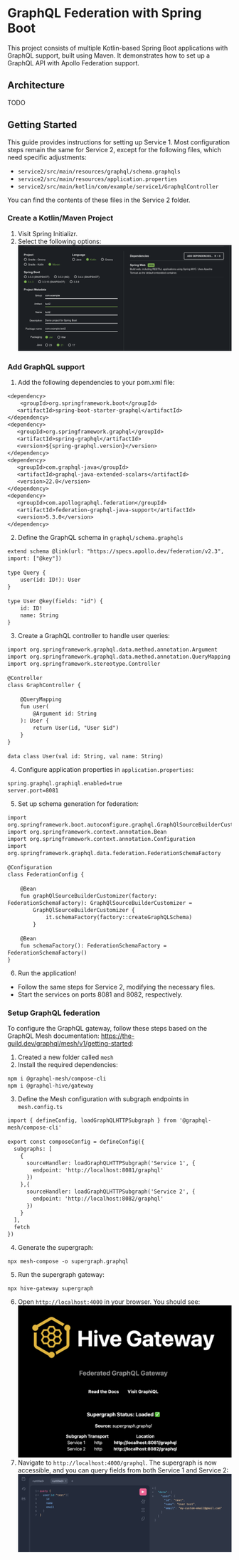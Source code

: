 # GraphQL Federation with Spring Boot
This project consists of multiple Kotlin-based Spring Boot applications with GraphQL support, built using Maven. It demonstrates how to set up a GraphQL API with Apollo Federation support.

## Architecture
TODO

## Getting Started
This guide provides instructions for setting up Service 1. Most configuration steps remain the same for Service 2, except for the following files, which need specific adjustments:
- `service2/src/main/resources/graphql/schema.graphqls`
- `service2/src/main/resources/application.properties`
- `service2/src/main/kotlin/com/example/service1/GraphqlController`

You can find the contents of these files in the Service 2 folder.

### Create a Kotlin/Maven Project
1. Visit Spring Initializr.
2. Select the following options:
![alt text](/assets/spring-init.png)

### Add GraphQL support 
1. Add the following dependencies to your pom.xml file:
```
<dependency>
    <groupId>org.springframework.boot</groupId>
   <artifactId>spring-boot-starter-graphql</artifactId>
</dependency>
<dependency>
   <groupId>org.springframework.graphql</groupId>
   <artifactId>spring-graphql</artifactId>
   <version>${spring-graphql.version}</version>
</dependency>
<dependency>
   <groupId>com.graphql-java</groupId>
   <artifactId>graphql-java-extended-scalars</artifactId>
   <version>22.0</version>
</dependency>
<dependency>
   <groupId>com.apollographql.federation</groupId>
   <artifactId>federation-graphql-java-support</artifactId>
   <version>5.3.0</version>
</dependency>
```
2. Define the GraphQL schema in `graphql/schema.graphqls`
```
extend schema @link(url: "https://specs.apollo.dev/federation/v2.3", import: ["@key"])

type Query {
    user(id: ID!): User
}

type User @key(fields: "id") {
    id: ID!
    name: String
}
```
3. Create a GraphQL controller to handle user queries:
```
import org.springframework.graphql.data.method.annotation.Argument
import org.springframework.graphql.data.method.annotation.QueryMapping
import org.springframework.stereotype.Controller

@Controller
class GraphController {

    @QueryMapping
    fun user(
        @Argument id: String
    ): User {
        return User(id, "User $id")
    }
}

data class User(val id: String, val name: String)
```
4. Configure application properties in `application.properties`:
```
spring.graphql.graphiql.enabled=true
server.port=8081
```
5. Set up schema generation for federation:
``` 
import org.springframework.boot.autoconfigure.graphql.GraphQlSourceBuilderCustomizer
import org.springframework.context.annotation.Bean
import org.springframework.context.annotation.Configuration
import org.springframework.graphql.data.federation.FederationSchemaFactory

@Configuration
class FederationConfig {

    @Bean
    fun graphQlSourceBuilderCustomizer(factory: FederationSchemaFactory): GraphQlSourceBuilderCustomizer =
        GraphQlSourceBuilderCustomizer {
            it.schemaFactory(factory::createGraphQLSchema)
        }

    @Bean
    fun schemaFactory(): FederationSchemaFactory = FederationSchemaFactory()
} 
```
6. Run the application!
- Follow the same steps for Service 2, modifying the necessary files. 
- Start the services on ports 8081 and 8082, respectively.

### Setup GraphQL federation
To configure the GraphQL gateway, follow these steps based on the GraphQL Mesh documentation: https://the-guild.dev/graphql/mesh/v1/getting-started:
1. Created a new folder called `mesh`
2. Install the required dependencies:
```
npm i @graphql-mesh/compose-cli
npm i @graphql-hive/gateway
```
3. Define the Mesh configuration with subgraph endpoints in `mesh.config.ts`
```
import { defineConfig, loadGraphQLHTTPSubgraph } from '@graphql-mesh/compose-cli'

export const composeConfig = defineConfig({
  subgraphs: [
    {
      sourceHandler: loadGraphQLHTTPSubgraph('Service 1', {
        endpoint: 'http://localhost:8081/graphql'
      })
    },{
      sourceHandler: loadGraphQLHTTPSubgraph('Service 2', {
        endpoint: 'http://localhost:8082/graphql'
      })
    }
  ],
  fetch
})
```
4. Generate the supergraph:
```
npx mesh-compose -o supergraph.graphql
```
5. Run the supergraph gateway:
```
npx hive-gateway supergraph
```
6. Open `http://localhost:4000` in your browser. You should see:
![alt text](/assets/hive-gateway.png)
7. Navigate to `http://localhost:4000/graphql`. The supergraph is now accessible, and you can query fields from both Service 1 and Service 2:
![alt text](/assets/example-query.png)